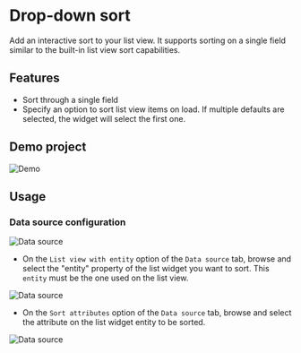 # Drop-down sort

Add an interactive sort to your list view.
It supports sorting on a single field similar to the built-in list view sort capabilities.

## Features
* Sort through a single field
* Specify an option to sort list view items on load. If multiple defaults are selected, the widget will select the first one.

## Demo project
![Demo](/../assets/DropDownSort/demo.gif)

## Usage

### Data source configuration

![Data source](/../assets/DropDownSort/Datasource.png)
 - On the `List view with entity` option of the `Data source` tab, browse and 
 select the "entity" property of the list widget you want to sort.
 This `entity` must be the one used on the list view.
 
 ![Data source](/../assets/DropDownSort/SortAttributes.png)
 
 - On the `Sort attributes` option of the `Data source` tab, browse and 
 select the attribute on the list widget entity to be sorted. 
 
 
 ![Data source](/../assets/DropDownSort/SortAttributesItems.png)
